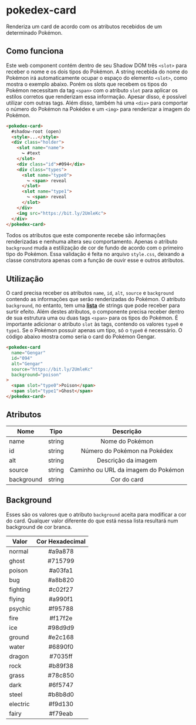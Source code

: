 # pokedex-card

Renderiza um card de acordo com os atributos recebidos de um determinado Pokémon.

## Como funciona

Este web component contém dentro de seu Shadow DOM três `<slot>` para receber o nome e os dois tipos do Pokémon. A string recebida do nome do Pokémon irá automaticamente ocupar o espaço do elemento `<slot>`, como mostra o exemplo abaixo. Porém os slots que recebem os tipos do Pokémon necessitam da tag `<span>` com o atributo `slot` para aplicar os estilos corretos que renderizam essa informação. Apesar disso, é possível utilizar com outras tags. Além disso, também há uma `<div>` para comportar o número do Pokémon na Pokédex e um `<img>` para renderizar a imagem do Pokémon.

```html
<pokedex-card>
  #shadow-root (open)
  <style>...</style>
  <div class="holder">
    <slot name="name">
      ↪ #text
    </slot>
    <div class="id">#094</div>
    <div class="types">
      <slot name="type0">
        ↪ <span> reveal
      </slot>
      <slot name="type1">
        ↪ <span> reveal
      </slot>
    </div>
    <img src="https://bit.ly/2UmleKc">
  </div>
</pokedex-card>
```

Todos os atributos que este componente recebe são informações renderizadas e nenhuma altera seu comportamento. Apenas o atributo `background` muda a estilização de cor de fundo de acordo com o primeiro tipo do Pokémon. Essa validação é feita no arquivo `style.css`, deixando a classe construtora apenas com a função de ouvir esse e outros atributos.

## Utilização

O card precisa receber os atributos `name`, `id`, `alt`, `source` e `background` contendo as informações que serão renderizadas do Pokémon. O atributo `background`, no entanto, tem uma **[lista](#background)** de strings que pode receber para surtir efeito. Além destes atributos, o componente precisa receber dentro de sua estrutura uma ou duas tags `<span>` para os tipos do Pokémon. É importante adicionar o atributo `slot` às tags, contendo os valores `type0` e `type1`. Se o Pokémon possuir apenas um tipo, só o `type0` é necessário. O código abaixo mostra como seria o card do Pokémon Gengar.

```html
<pokedex-card
  name="Gengar"
  id="094"
  alt="Gengar"
  source="https://bit.ly/2UmleKc"
  background="poison"
>
  <span slot="type0">Poison</span>
  <span slot="type1">Ghost</span>
</pokedex-card>
```

## Atributos

| Nome          | Tipo          | Descrição                           |
| ------------- |:-------------:|:-----------------------------------:|
| name          | string        | Nome do Pokémon                     |
| id            | string        | Número do Pokémon na Pokédex        |
| alt           | string        | Descrição da imagem                 |
| source        | string        | Caminho ou URL da imagem do Pokémon |
| background    | string        | Cor do card                         |


## Background

Esses são os valores que o atributo `background` aceita para modificar a cor do card. Qualquer valor diferente do que está nessa lista resultará num background de cor branca.

| Valor    | Cor Hexadecimal | 
| -------- |:---------------:|
| normal   | #a9a878         |
| ghost    | #715799         |
| poison   | #a03fa1         |
| bug      | #a8b820         |
| fighting | #c02f27         |
| flying   | #a990f1         |
| psychic  | #f95788         |
| fire     | #f17f2e         |
| ice      | #98d9d9         |
| ground   | #e2c168         |
| water    | #6890f0         |
| dragon   | #7035ff         |
| rock     | #b89f38         |
| grass    | #78c850         |
| dark     | #6f5747         |
| steel    | #b8b8d0         |
| electric | #f9d130         |
| fairy    | #f79eab         |